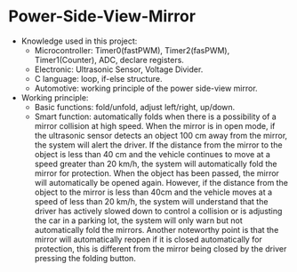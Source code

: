 # Power-Side-View-Mirror
+ Knowledge used in this project:
  - Microcontroller: Timer0(fastPWM), Timer2(fasPWM), Timer1(Counter), ADC, declare registers.
  - Electronic: Ultrasonic Sensor, Voltage Divider.
  - C language: loop, if-else structure.
  - Automotive: working principle of the power side-view mirror.
+ Working principle:
  - Basic functions: fold/unfold, adjust left/right, up/down.
  - Smart function: automatically folds when there is a possibility of a mirror collision at high speed. When the mirror is in    open mode, if the ultrasonic sensor detects an object 100 cm away from the mirror, the system will alert the driver. If the distance from the mirror to the object is less than 40 cm and the vehicle continues to move at a speed greater than 20 km/h, the system will automatically fold the mirror for protection. When the object has been passed, the mirror will automatically be opened again. However, if the distance from the object to the mirror is less than 40cm and the vehicle moves at a speed of less than 20 km/h, the system will understand that the driver has actively slowed down to control a collision or is adjusting the car in a parking lot, the system will only warn but not automatically fold the mirrors. Another noteworthy point is that the mirror will automatically reopen if it is closed automatically for protection, this is different from the mirror being closed by the driver pressing the folding button.

